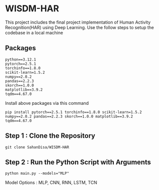 # WISDM-HAR

This project includes the final project implementation of Human Activity Recognition(HAR) using Deep Learning. Use the follow steps to setup the codebase in a local machine 

## Packages

```
python==3.12.1
pytorch==2.5.1
torchinfo==1.8.0
scikit-learn=1.5.2
numpy==2.0.2
pandas==2.2.3
skorch==1.0.0
matplotlib==3.9.2
tqdm==4.67.0
```

Install above packages via this command

```pip install pytorch==2.5.1 torchinfo==1.8.0 scikit-learn=1.5.2 numpy==2.0.2 pandas==2.2.3 skorch==1.0.0 matplotlib==3.9.2 tqdm==4.67.0```

## Step 1 : Clone the Repository 

``git clone SahanDisa/WISDM-HAR``

## Step 2 : Run the Python Script with Arguments 

``python main.py --models="MLP"`` 

Model Options : MLP, CNN, RNN, LSTM, TCN

 